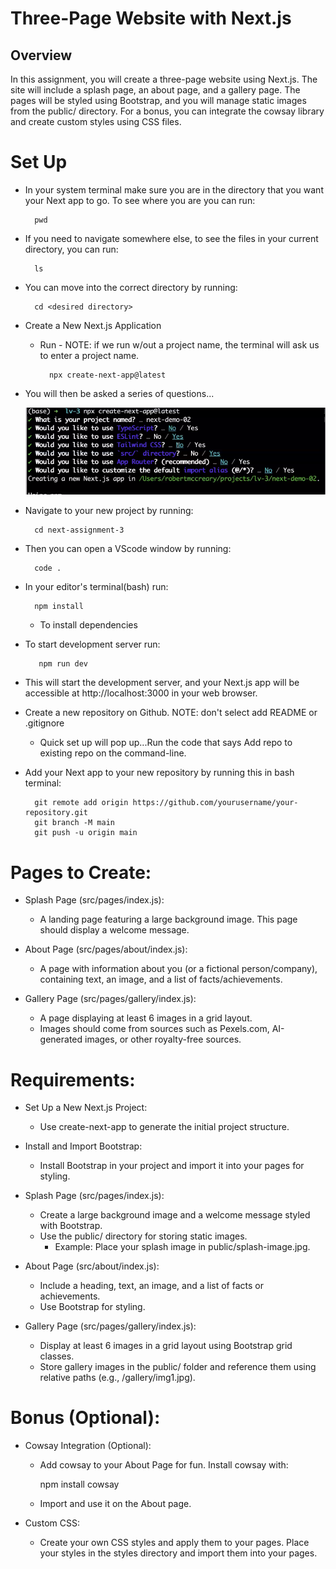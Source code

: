 # Three-Page Website with Next.js

## Overview

In this assignment, you will create a three-page website using Next.js. The site will include a splash page, an about page, and a gallery page. The pages will be styled using Bootstrap, and you will manage static images from the public/ directory. For a bonus, you can integrate the cowsay library and create custom styles using CSS files.


# Set Up

- In your system terminal make sure you are in the directory that you want your Next app to go. To see where you are you can run:

        pwd

- If you need to navigate somewhere else, to see the files in your current directory, you can run:

        ls

- You can move into the correct directory by running:

        cd <desired directory>

- Create a New Next.js Application
    * Run - NOTE: if we run w/out a project name, the terminal will ask us to enter a project name. 

            npx create-next-app@latest
    
- You will then be asked a series of questions...

    ![terminal questions](<terminal.png>)

- Navigate to your new project by running:

        cd next-assignment-3

- Then you can open a VScode window by running: 

        code .

- In your editor's terminal(bash) run:

        npm install

    * To install dependencies


- To start development server run:

         npm run dev

- This will start the development server, and your Next.js app will be accessible at http://localhost:3000 in your web browser.


- Create a new repository on Github. NOTE: don't select add README or .gitignore
    * Quick set up will pop up...Run the code that says Add repo to existing repo on the command-line. 

- Add your Next app to your new repository by running this in bash terminal:

        git remote add origin https://github.com/yourusername/your-repository.git
        git branch -M main
        git push -u origin main

# Pages to Create:

* Splash Page (src/pages/index.js):
    - A landing page featuring a large background image.
        This page should display a welcome message.

* About Page (src/pages/about/index.js):
    - A page with information about you (or a fictional person/company), containing text, an image, and a list of facts/achievements.

* Gallery Page (src/pages/gallery/index.js):
    - A page displaying at least 6 images in a grid layout.
    - Images should come from sources such as Pexels.com, AI-generated images, or other royalty-free sources.

# Requirements:

* Set Up a New Next.js Project:
    - Use create-next-app to generate the initial project structure.

* Install and Import Bootstrap:
    - Install Bootstrap in your project and import it into your pages for styling.

* Splash Page (src/pages/index.js):
    - Create a large background image and a welcome message styled with Bootstrap.
    - Use the public/ directory for storing static images.
        - Example: Place your splash image in public/splash-image.jpg.

* About Page (src/about/index.js):
    - Include a heading, text, an image, and a list of facts or achievements.
    - Use Bootstrap for styling.

* Gallery Page (src/pages/gallery/index.js):
    - Display at least 6 images in a grid layout using Bootstrap grid classes.
    - Store gallery images in the public/ folder and reference them using relative paths (e.g., /gallery/img1.jpg).

# Bonus (Optional):

* Cowsay Integration (Optional):
    - Add cowsay to your About Page for fun. Install cowsay with:

        npm install cowsay

    - Import and use it on the About page.

* Custom CSS:
    - Create your own CSS styles and apply them to your pages. Place your styles in the styles directory and import them into your pages.



